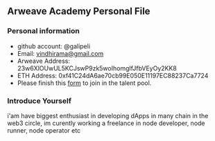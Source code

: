 ## Arweave Academy Personal File

### Personal information

- github account: @galipeli
- Email: vindhirama@gmail.com
- Arweave Address: 23w6XlOUwUL5KCJswP9zk5woIhomglfJfbVEyOy2KK8
- ETH Address: 0xf41C24dA6ae70cb99E050E11197EC88237Ca7724
- Please finish this [form](https://docs.google.com/forms/d/e/1FAIpQLSfWA5fIIcBgmRppm3jNz5vmf9Mai_QMVil-2pO4r7YKn_Zhtw/viewform?usp=sf_link) to join in the talent pool.

### Introduce Yourself
 i'am have biggest enthusiast in developing dApps in many chain in the web3 circle, im curently working a freelance in node developer, node runner, node operator etc